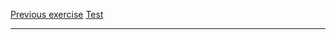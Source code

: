 <p>
  <a href="learnspanish2.html" class="btnflt-l">Previous exercise</a>
  <a href="learnspanish4.html" class="btnflt-r">Test</a>
  </p>
  <div style="clear:both;"> </div>

<hr>

